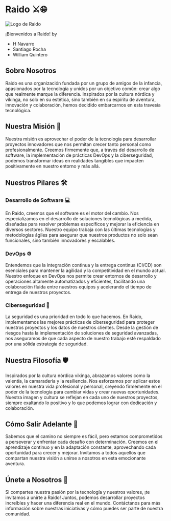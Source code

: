 # Raido ⚔️🌐

![Logo de Raido](raido-endless/.github/main/media/RaidoInsight.jpg)

¡Bienvenidos a Raido!
by 
- H Navarro
- Santiago Rocha
- William Quintero

## Sobre Nosotros

Raido es una organización fundada por un grupo de amigos de la infancia, apasionados por la tecnología y unidos por un objetivo común: crear algo que realmente marque la diferencia. Inspirados por la cultura nórdica y vikinga, no solo en su estética, sino también en su espíritu de aventura, innovación y colaboración, hemos decidido embarcarnos en esta travesía tecnológica.

## Nuestra Misión 🚀

Nuestra misión es aprovechar el poder de la tecnología para desarrollar proyectos innovadores que nos permitan crecer tanto personal como profesionalmente. Creemos firmemente que, a través del desarrollo de software, la implementación de prácticas DevOps y la ciberseguridad, podemos transformar ideas en realidades tangibles que impacten positivamente en nuestro entorno y más allá.

## Nuestros Pilares 🛠️

### Desarrollo de Software 💻

En Raido, creemos que el software es el motor del cambio. Nos especializamos en el desarrollo de soluciones tecnológicas a medida, diseñadas para resolver problemas específicos y mejorar la eficiencia en diversos sectores. Nuestro equipo trabaja con las últimas tecnologías y metodologías ágiles para asegurar que nuestros productos no solo sean funcionales, sino también innovadores y escalables.

### DevOps ⚙️

Entendemos que la integración continua y la entrega continua (CI/CD) son esenciales para mantener la agilidad y la competitividad en el mundo actual. Nuestro enfoque en DevOps nos permite crear entornos de desarrollo y operaciones altamente automatizados y eficientes, facilitando una colaboración fluida entre nuestros equipos y acelerando el tiempo de entrega de nuestros proyectos.

### Ciberseguridad 🔐

La seguridad es una prioridad en todo lo que hacemos. En Raido, implementamos las mejores prácticas de ciberseguridad para proteger nuestros proyectos y los datos de nuestros clientes. Desde la gestión de riesgos hasta la implementación de soluciones de seguridad avanzadas, nos aseguramos de que cada aspecto de nuestro trabajo esté respaldado por una sólida estrategia de seguridad.

## Nuestra Filosofía 🛡️

Inspirados por la cultura nórdica vikinga, abrazamos valores como la valentía, la camaradería y la resiliencia. Nos esforzamos por aplicar estos valores en nuestra vida profesional y personal, creyendo firmemente en el poder de la tecnología para cambiar vidas y crear nuevas oportunidades. Nuestra imagen y cultura se reflejan en cada uno de nuestros proyectos, siempre exaltando lo positivo y lo que podemos lograr con dedicación y colaboración.

## Cómo Salir Adelante 💪

Sabemos que el camino no siempre es fácil, pero estamos comprometidos a perseverar y enfrentar cada desafío con determinación. Creemos en el aprendizaje continuo y en la adaptación constante, aprovechando cada oportunidad para crecer y mejorar. Invitamos a todos aquellos que compartan nuestra visión a unirse a nosotros en esta emocionante aventura.

## Únete a Nosotros 🤝

Si compartes nuestra pasión por la tecnología y nuestros valores, ¡te invitamos a unirte a Raido! Juntos, podemos desarrollar proyectos increíbles y hacer una diferencia real en el mundo. Contáctanos para más información sobre nuestras iniciativas y cómo puedes ser parte de nuestra comunidad.
